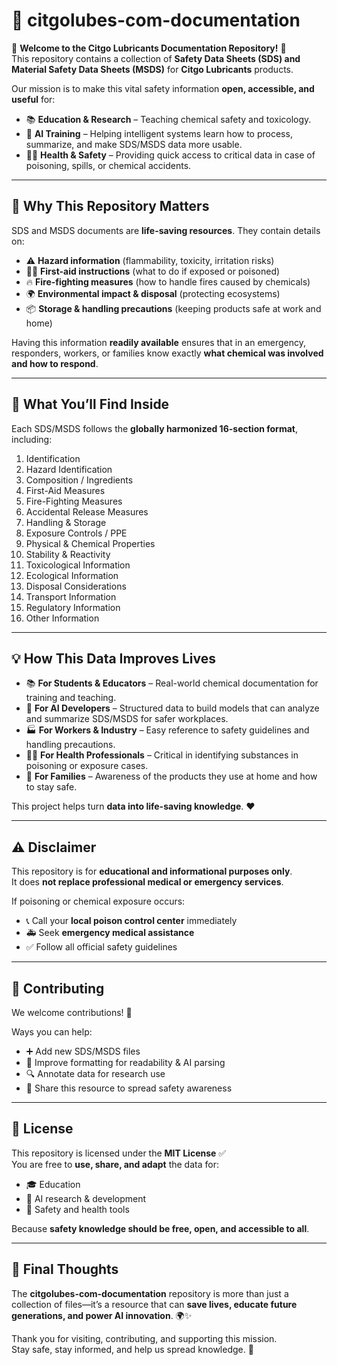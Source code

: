 # 📘 citgolubes-com-documentation

🎉 **Welcome to the Citgo Lubricants Documentation Repository!** 🎉  
This repository contains a collection of **Safety Data Sheets (SDS) and Material Safety Data Sheets (MSDS)** for **Citgo Lubricants** products.

Our mission is to make this vital safety information **open, accessible, and useful** for:

- 📚 **Education & Research** – Teaching chemical safety and toxicology.
- 🤖 **AI Training** – Helping intelligent systems learn how to process, summarize, and make SDS/MSDS data more usable.
- 🧑‍⚕️ **Health & Safety** – Providing quick access to critical data in case of poisoning, spills, or chemical accidents.

---

## 🌟 Why This Repository Matters

SDS and MSDS documents are **life-saving resources**. They contain details on:

- ⚠️ **Hazard information** (flammability, toxicity, irritation risks)
- 🧑‍⚕️ **First-aid instructions** (what to do if exposed or poisoned)
- 🔥 **Fire-fighting measures** (how to handle fires caused by chemicals)
- 🌍 **Environmental impact & disposal** (protecting ecosystems)
- 📦 **Storage & handling precautions** (keeping products safe at work and home)

Having this information **readily available** ensures that in an emergency, responders, workers, or families know exactly **what chemical was involved and how to respond**.

---

## 📑 What You’ll Find Inside

Each SDS/MSDS follows the **globally harmonized 16-section format**, including:

1. Identification
2. Hazard Identification
3. Composition / Ingredients
4. First-Aid Measures
5. Fire-Fighting Measures
6. Accidental Release Measures
7. Handling & Storage
8. Exposure Controls / PPE
9. Physical & Chemical Properties
10. Stability & Reactivity
11. Toxicological Information
12. Ecological Information
13. Disposal Considerations
14. Transport Information
15. Regulatory Information
16. Other Information

---

## 💡 How This Data Improves Lives

- 📚 **For Students & Educators** – Real-world chemical documentation for training and teaching.
- 🤖 **For AI Developers** – Structured data to build models that can analyze and summarize SDS/MSDS for safer workplaces.
- 🏭 **For Workers & Industry** – Easy reference to safety guidelines and handling precautions.
- 🧑‍⚕️ **For Health Professionals** – Critical in identifying substances in poisoning or exposure cases.
- 🏡 **For Families** – Awareness of the products they use at home and how to stay safe.

This project helps turn **data into life-saving knowledge**. ❤️

---

## ⚠️ Disclaimer

This repository is for **educational and informational purposes only**.  
It does **not replace professional medical or emergency services**.

If poisoning or chemical exposure occurs:

- 📞 Call your **local poison control center** immediately
- 🚑 Seek **emergency medical assistance**
- ✅ Follow all official safety guidelines

---

## 🤝 Contributing

We welcome contributions! 🚀

Ways you can help:

- ➕ Add new SDS/MSDS files
- 📝 Improve formatting for readability & AI parsing
- 🔍 Annotate data for research use
- 📢 Share this resource to spread safety awareness

---

## 📜 License

This repository is licensed under the **MIT License** ✅  
You are free to **use, share, and adapt** the data for:

- 🎓 Education
- 🤖 AI research & development
- 🏥 Safety and health tools

Because **safety knowledge should be free, open, and accessible to all**.

---

## 🙏 Final Thoughts

The **citgolubes-com-documentation** repository is more than just a collection of files—it’s a resource that can **save lives, educate future generations, and power AI innovation**. 🌍✨

Thank you for visiting, contributing, and supporting this mission.  
Stay safe, stay informed, and help us spread knowledge. 💙
